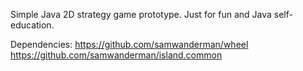 Simple Java 2D strategy game prototype. Just for fun and Java self-education.

Dependencies:
https://github.com/samwanderman/wheel
https://github.com/samwanderman/island.common

